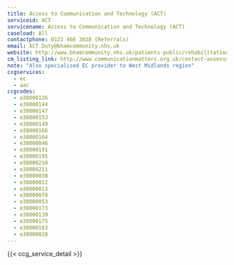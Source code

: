 ```yaml
---
title: Access to Communication and Technology (ACT)
serviceid: ACT
servicename: Access to Communication and Technology (ACT)
caseload: All
contactphone: 0121 466 3028 (Referrals)
email: ACT.Duty@bhamcommunity.nhs.uk
website: http://www.bhamcommunity.nhs.uk/patients-public/rehabilitation/act/
cm_listing_link: http://www.communicationmatters.org.uk/contact-assessment-service/access-communication-and-technology
note: "Also specialised EC provider to West Midlands region"
ccgservices:
  - ec
  - aac
ccgcodes:
  - e38000126
  - e38000144
  - e38000147
  - e38000153
  - e38000149
  - e38000166
  - e38000164
  - e38000046
  - e38000191
  - e38000195
  - e38000210
  - e38000211
  - e38000038
  - e38000012
  - e38000013
  - e38000078
  - e38000053
  - e38000173
  - e38000139
  - e38000175
  - e38000183
  - e38000028
---
```


{{< ccg_service_detail >}}
